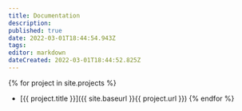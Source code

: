 ```yaml
---
title: Documentation
description: 
published: true
date: 2022-03-01T18:44:54.943Z
tags: 
editor: markdown
dateCreated: 2022-03-01T18:44:52.825Z
---
```


{% for project in site.projects %}
- [{{ project.title }}]({{ site.baseurl }}{{ project.url }})
{% endfor %}
